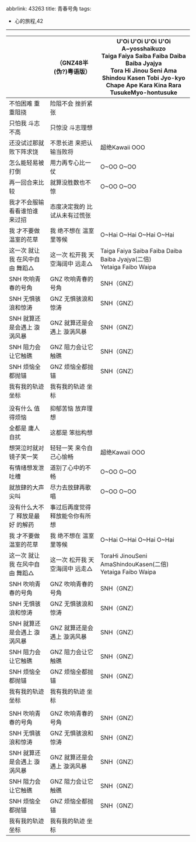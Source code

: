 abbrlink: 43263
title: 青春号角
tags:
  - 心的旅程,42
---
|      |（GNZ48半(伪?)粤语版）|U'Oi U'Oi U'Oi U'Oi<br>A~yosshaikuzo<br>Taiga Faiya Saiba Faiba Daiba Baiba Jyajya<br>Tora Hi Jinou Seni Ama Shindou Kasen Tobi Jyo-kyo<br>Chape Ape Kara Kina Rara TusukeMyo-hontusuke|
|--|--|--|
|不怕困难 重重阻挠|险阻不会 挫折紧张|      |
|只怕我 斗志不高|只惊没 斗志理想|      |
|还没试过那就败下阵求饶|不思长进 来把认输当败将|超绝Kawaii OOO|
|怎么能轻易被打倒|用力再专心比一仗|O~OO O~OO|
|再一回合来比较|就算没胜数也不惊|O~OO O~OO|
|我才不会服输 看看谁怕谁 来过招|态度决定我的 比试从未有过慌张|      |
|我 才不要做 温室的花草|我 绝不想在 温室里等候|O~Hai O~Hai O~Hai O~Hai|
|这一次 就让我 在风中自由 舞蹈△|这一次 松开我 天空海阔中 远走△|Taiga Faiya Saiba Faiba Daiba Baiba Jyajya(二倍)<br>Yetaiga Faibo Waipa|
|SNH 吹响青春的号角|GNZ 吹响青春的号角|SNH（GNZ）|
|SNH 无惧骇浪和惊涛|GNZ 无惧骇浪和惊涛|SNH（GNZ）|
|SNH 就算还是会遇上 漩涡风暴|GNZ 就算还是会遇上 漩涡风暴|SNH（GNZ）|
|SNH 阻力会让它触礁|GNZ 阻力会让它触礁|SNH（GNZ）|
|SNH 烦恼全都抛锚|GNZ 烦恼全都抛锚|SNH（GNZ）|
|我有我的轨迹 坐标|我有我的轨迹 坐标|      |
|      |      |      |
|没有什么 值得烦恼|抑郁苦恼 放弃理想|      |
|全都是 庸人自扰|这都是 笨拙构想|      |
|想哭泣时就对镜子笑一笑|轻轻一笑 来令自己心愉畅|超绝Kawaii OOO|
|有情绪想发泄吐槽|道别了心中的不畅|O~OO O~OO|
|就放肆的大声尖叫|尽力去放肆再歌唱|O~OO O~OO|
|没有什么大不了 释放是最好 的解药|事过后再度觉得 释放能令你有所想|      |
|我 才不要做 温室的花草|我 绝不想在 温室里等候|O~Hai O~Hai O~Hai O~Hai|
|这一次 就让我 在风中自由 舞蹈△|这一次 松开我 天空海阔中 远走△|ToraHi JinouSeni AmaShindouKasen(二倍)<br>Yetaiga Faibo Waipa|
|SNH 吹响青春的号角|GNZ 吹响青春的号角|SNH（GNZ）|
|SNH 无惧骇浪和惊涛|GNZ 无惧骇浪和惊涛|SNH（GNZ）|
|SNH 就算还是会遇上 漩涡风暴|GNZ 就算还是会遇上 漩涡风暴|SNH（GNZ）|
|SNH 阻力会让它触礁|GNZ 阻力会让它触礁|SNH（GNZ）|
|SNH 烦恼全都抛锚|GNZ 烦恼全都抛锚|SNH（GNZ）|
|我有我的轨迹 坐标|我有我的轨迹 坐标|      |
|      |      |      |
|SNH 吹响青春的号角|GNZ 吹响青春的号角|SNH（GNZ）|
|SNH 无惧骇浪和惊涛|GNZ 无惧骇浪和惊涛|SNH（GNZ）|
|SNH 就算还是会遇上 漩涡风暴|GNZ 就算还是会遇上 漩涡风暴|SNH（GNZ）|
|SNH 阻力会让它触礁|GNZ 阻力会让它触礁|SNH（GNZ）|
|SNH 烦恼全都抛锚|GNZ 烦恼全都抛锚|SNH（GNZ）|
|我有我的轨迹 坐标|我有我的轨迹 坐标|      |